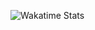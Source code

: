 ![Wakatime Stats](https://github-readme-stats.vercel.app/api/wakatime?username=jsohndata&theme=github_dark&layout=default&langs_count=10&card_width=800)
